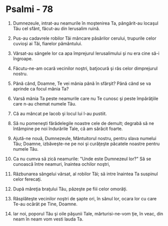 # Psalmi - 78

1. Dumnezeule, intrat-au neamurile în moştenirea Ta, pângărit-au locaşul Tău cel sfânt, făcut-au din Ierusalim ruină. 

2. Pus-au cadavrele robilor Tăi mâncare păsărilor cerului, trupurile celor cuvioşi ai Tăi, fiarelor pământului. 

3. Vărsat-au sângele lor ca apa împrejurul Ierusalimului şi nu era cine să-i îngroape. 

4. Făcutu-ne-am ocară vecinilor noştri, batjocură şi râs celor dimprejurul nostru. 

5. Până când, Doamne, Te vei mânia până în sfârşit? Până când se va aprinde ca focul mânia Ta? 

6. Varsă mânia Ta peste neamurile care nu Te cunosc şi peste împărăţiile care n-au chemat numele Tău. 

7. Că au mâncat pe Iacob şi locul lui l-au pustiit. 

8. Să nu pomeneşti fărădelegile noastre cele de demult; degrabă să ne întâmpine pe noi îndurările Tale, că am sărăcit foarte. 

9. Ajută-ne nouă, Dumnezeule, Mântuitorul nostru, pentru slava numelui Tău; Doamne, izbăveşte-ne pe noi şi curăţeşte păcatele noastre pentru numele Tău. 

10. Ca nu cumva să zică neamurile: "Unde este Dumnezeul lor?" Să se cunoască între neamuri, înaintea ochilor noştri, 

11. Răzbunarea sângelui vărsat, al robilor Tăi; să intre înaintea Ta suspinul celor ferecaţi. 

12. După măreţia braţului Tău, păzeşte pe fiii celor omorâţi. 

13. Răsplăteşte vecinilor noştri de şapte ori, în sânul lor, ocara lor cu care Te-au ocărât pe Tine, Doamne. 

14. Iar noi, poporul Tău şi oile păşunii Tale, mărturisi-ne-vom ţie, în veac, din neam în neam vom vesti lauda Ta. 

